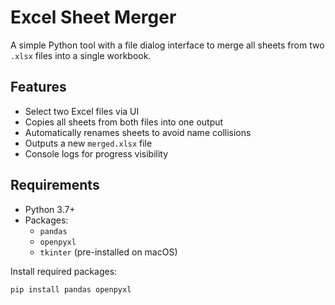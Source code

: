 # Excel Sheet Merger

A simple Python tool with a file dialog interface to merge all sheets from two `.xlsx` files into a single workbook.

## Features

- Select two Excel files via UI
- Copies all sheets from both files into one output
- Automatically renames sheets to avoid name collisions
- Outputs a new `merged.xlsx` file
- Console logs for progress visibility

## Requirements

- Python 3.7+
- Packages:
  - `pandas`
  - `openpyxl`
  - `tkinter` (pre-installed on macOS)

Install required packages:

```bash
pip install pandas openpyxl
